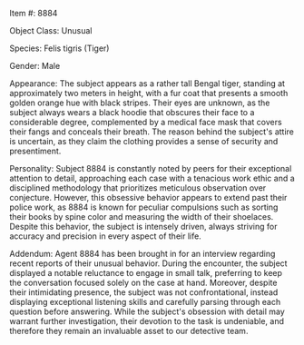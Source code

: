 Item #: 8884

Object Class: Unusual

Species: Felis tigris (Tiger)

Gender: Male

Appearance: The subject appears as a rather tall Bengal tiger, standing at approximately two meters in height, with a fur coat that presents a smooth golden orange hue with black stripes. Their eyes are unknown, as the subject always wears a black hoodie that obscures their face to a considerable degree, complemented by a medical face mask that covers their fangs and conceals their breath. The reason behind the subject's attire is uncertain, as they claim the clothing provides a sense of security and presentiment.

Personality: Subject 8884 is constantly noted by peers for their exceptional attention to detail, approaching each case with a tenacious work ethic and a disciplined methodology that prioritizes meticulous observation over conjecture. However, this obsessive behavior appears to extend past their police work, as 8884 is known for peculiar compulsions such as sorting their books by spine color and measuring the width of their shoelaces. Despite this behavior, the subject is intensely driven, always striving for accuracy and precision in every aspect of their life.

Addendum: Agent 8884 has been brought in for an interview regarding recent reports of their unusual behavior. During the encounter, the subject displayed a notable reluctance to engage in small talk, preferring to keep the conversation focused solely on the case at hand. Moreover, despite their intimidating presence, the subject was not confrontational, instead displaying exceptional listening skills and carefully parsing through each question before answering. While the subject's obsession with detail may warrant further investigation, their devotion to the task is undeniable, and therefore they remain an invaluable asset to our detective team.